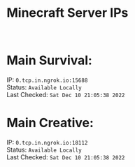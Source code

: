 
# Minecraft Server IPs

</br><h1>Main Survival:</h1>IP: `0.tcp.in.ngrok.io:15688` </br> Status: `Available Locally` </br> Last Checked: `Sat Dec 10 21:05:38 2022`
</br><h1>Main Creative:</h1>IP: `0.tcp.in.ngrok.io:18112` </br> Status: `Available Locally` </br> Last Checked: `Sat Dec 10 21:05:38 2022`
